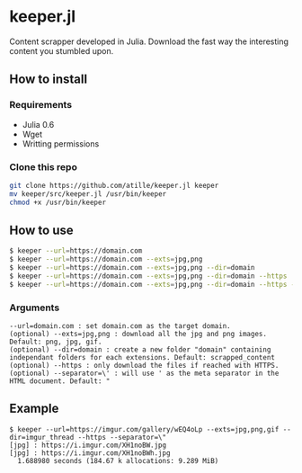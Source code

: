 # keeper.jl
Content scrapper developed in Julia. Download the fast way the interesting content you stumbled upon.

## How to install
### Requirements

- Julia 0.6
- Wget
- Writting permissions

### Clone this repo

```bash
git clone https://github.com/atille/keeper.jl keeper
mv keeper/src/keeper.jl /usr/bin/keeper
chmod +x /usr/bin/keeper
```
## How to use

```bash
$ keeper --url=https://domain.com
$ keeper --url=https://domain.com --exts=jpg,png
$ keeper --url=https://domain.com --exts=jpg,png --dir=domain
$ keeper --url=https://domain.com --exts=jpg,png --dir=domain --https
$ keeper --url=https://domain.com --exts=jpg,png --dir=domain --https --separator=\'
```

### Arguments

```text
--url=domain.com : set domain.com as the target domain.
(optional) --exts=jpg,png : download all the jpg and png images. Default: png, jpg, gif.
(optional) --dir=domain : create a new folder "domain" containing independant folders for each extensions. Default: scrapped_content
(optional) --https : only download the files if reached with HTTPS.
(optional) --separator=\' : will use ' as the meta separator in the HTML document. Default: "
```

## Example

```text
$ keeper --url=https://imgur.com/gallery/wEQ4oLp --exts=jpg,png,gif --dir=imgur_thread --https --separator=\"
[jpg] : https://i.imgur.com/XH1noBW.jpg
[jpg] : https://i.imgur.com/XH1noBWh.jpg
  1.688980 seconds (184.67 k allocations: 9.289 MiB)
```

